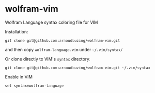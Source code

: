 # wolfram-vim
Wolfram Language syntax coloring file for VIM

Installation:

```
git clone git@github.com:arnoudbuzing/wolfram-vim.git
```

and then copy `wolfram-language.vim` under `~/.vim/syntax/`


Or clone directly to VIM's `syntax` directory:
```
git clone git@github.com:arnoudbuzing/wolfram-vim.git ~/.vim/syntax
```

Enable in VIM

```
set syntax=wolfram-language
```

